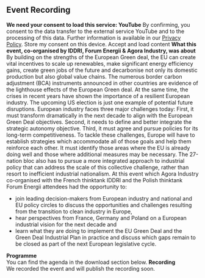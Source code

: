##  Event Recording 
**We need your consent to load this service: YouTube**
By confirming, you consent to the data transfer to the external service YouTube and to the processing of this data. Further information is available in our [Privacy Policy](https://www.agora-industry.org/privacy-policy).
Store my consent on this device.
Accept and load content
**What this event, co-organised by IDDRI, Forum Energii & Agora Industry, was about**
By building on the strengths of the European Green deal, the EU can create vital incentives to scale up renewables, make significant energy efficiency gains, create green jobs of the future and decarbonise not only its domestic production but also global value chains. The numerous border carbon adjustment (BCA) instruments announced in other countries are evidence of the lighthouse effects of the European Green deal. At the same time, the crises in recent years have shown the importance of a resilient European industry. The upcoming US election is just one example of potential future disruptions.
European industry faces three major challenges today: First, it must transform dramatically in the next decade to align with the European Green Deal objectives. Second, it needs to define and better integrate the strategic autonomy objective. Third, it must agree and pursue policies for its long-term competitiveness. 
To tackle these challenges, Europe will have to establish strategies which accommodate all of those goals and help them reinforce each other. It must identify those areas where the EU is already doing well and those where additional measures may be necessary. The 27-nation bloc also has to pursue a more integrated approach to industrial policy that can address the scale of this collective challenge, rather than resort to inefficient industrial nationalism.
At this event which Agora Industry co-organised with the French thinktank IDDRI and the Polish thinktank Forum Energii attendees had the opportunity to:
  * join leading decision-makers from European industry and national and EU policy circles to discuss the opportunities and challenges resulting from the transition to clean industry in Europe,
  * hear perspectives from France, Germany and Poland on a European industrial vision for the next decade and
  * learn what they are doing to implement the EU Green Deal and the Green Deal Industrial Plan in practice and discuss which gaps remain to be closed as part of the next European legislative cycle.


**Programme**  
You can find the agenda in the download section below.
**Recording**  
We recorded the event and will publish the recording soon.